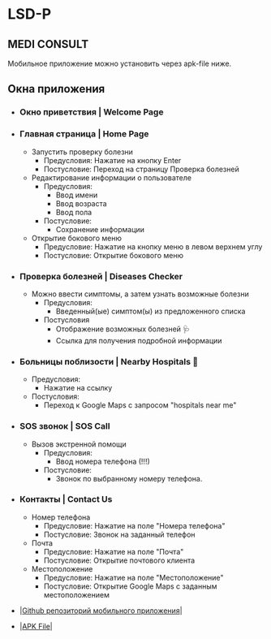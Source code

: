 # LSD-P

## MEDI CONSULT

Мобильное приложение можно установить через apk-file ниже.

## Окна приложения

 - ### Окно приветствия | Welcome Page
 - ### Главная страница | Home Page
 	 - Запустить проверку болезни
		 - Предусловия: Нажатие на кнопку Enter
		 - Постусловие: Переход на страницу Проверка болезней
	 - Редактирование информации о пользователе
	 	- Предусловия:
			- Ввод имени
			- Ввод возраста
			- Ввод пола
		- Постусловие:
			- Сохранение информации
	 - Открытие бокового меню
	 	 - Предусловие: Нажатие на кнопку меню в левом верхнем углу
	 	 - Постусловие: Открытие бокового меню
 - ### Проверка болезней | Diseases Checker
	 - Можно ввести симптомы, а затем узнать возможные болезни
		 - Предусловия:
			- Введенный(ые) симптом(ы) из предложенного списка
		 - Постусловия
			- Отображение возможных болезней :stethoscope: 
			- Ссылка для получения подробной информации
 - ### Больницы поблизости | Nearby Hospitals :hospital:
	 - Предусловия: 
	 	- Нажатие на ссылку
	 - Постусловия:
	 	- Переход к Google Maps c запросом "hospitals near me"
 - ### SOS звонок | SOS Call
	 - Вызов экстренной помощи
		 - Предусловия:
			- Ввод номера телефона (!!!)
		 - Постусловие: 
			- Звонок по выбранному номеру телефона.
 - ### Контакты | Contact Us
	 - Номер телефона
	 	- Предусловие: Нажатие на поле "Номера телефона"
	 	- Постусловие: Звонок на заданный телефон
	 - Почта
	 	- Предусловие: Нажатие на поле "Почта"
	 	- Постусловие: Открытие почтового клиента
	 - Местоположение
	 	- Предусловие: Нажатие на поле "Местоположение"
	 	- Постусловие: Открытие Google Maps с заданным местоположением

- |[Github репозиторий мобильного приложения](https://github.com/rudrabarad/Medi-Consult)|
- |[APK File](https://github.com/HAC-2020/rudrabarad/raw/master/Medi%20Consult.apk)|

